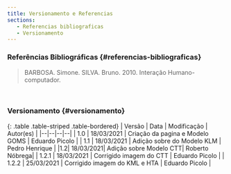 ```yaml
---
title: Versionamento e Referencias
sections:
   - Referencias bibliograficas
   - Versionamento
---
```


### Referências Bibliográficas {#referencias-bibliograficas}
> BARBOSA. Simone. SILVA. Bruno. 2010. Interação Humano-computador.
<br>

### Versionamento {#versionamento}
<div class="table-responsive">

{: .table .table-striped .table-bordered}
| Versão | Data | Modificação | Autor(es) |
|--|--|--|--|
| 1.0 | 18/03/2021 | Criação da pagina e Modelo GOMS | Eduardo Picolo |
| 1.1 | 18/03/2021 | Adição sobre do Modelo KLM | Pedro Henrique |
|1.2| 18/03/2021| Adição sobre Modelo CTT| Roberto Nóbrega|
| 1.2.1 | 18/03/2021 | Corrigido imagem do CTT | Eduardo Picolo |
| 1.2.2 | 25/03/2021 | Corrigido imagem do KML e HTA | Eduardo Picolo |

</div>